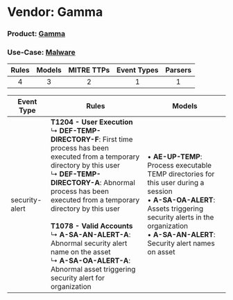 Vendor: Gamma
=============
### Product: [Gamma](../ds_gamma_gamma.md)
### Use-Case: [Malware](../../../../UseCases/uc_malware.md)

| Rules | Models | MITRE TTPs | Event Types | Parsers |
|:-----:|:------:|:----------:|:-----------:|:-------:|
|   4   |   3    |     2      |      1      |    1    |

| Event Type     | Rules                                                                                                                                                                                                                                                                                                                                                                                                                                                            | Models                                                                                                                                                                                                                               |
| -------------- | ---------------------------------------------------------------------------------------------------------------------------------------------------------------------------------------------------------------------------------------------------------------------------------------------------------------------------------------------------------------------------------------------------------------------------------------------------------------- | ------------------------------------------------------------------------------------------------------------------------------------------------------------------------------------------------------------------------------------ |
| security-alert | <b>T1204 - User Execution</b><br> ↳ <b>DEF-TEMP-DIRECTORY-F</b>: First time process has been executed from a temporary directory by this user<br> ↳ <b>DEF-TEMP-DIRECTORY-A</b>: Abnormal process has been executed from a temporary directory by this user<br><br><b>T1078 - Valid Accounts</b><br> ↳ <b>A-SA-AN-ALERT-A</b>: Abnormal security alert name on the asset<br> ↳ <b>A-SA-OA-ALERT-A</b>: Abnormal asset triggering security alert for organization |  • <b>AE-UP-TEMP</b>: Process executable TEMP directories for this user during a session<br> • <b>A-SA-OA-ALERT</b>: Assets triggering security alerts in the organization<br> • <b>A-SA-AN-ALERT</b>: Security alert names on asset |